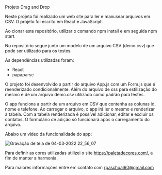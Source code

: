 Projeto Drag and Drop

Neste projeto foi realizado um web site para ler e manusear arquivos em CSV. O projeto foi escrito em React e JavaScript.

Ao clonar este repositório, utilizar o comando npm install e em seguida npm start.

No repositório segue junto um modelo de um arquivo CSV (demo.csv) que pode ser utilizado para os testes.

As dependências utilizadas foram:
 - React
 - papaparse

O projeto foi desenvolvido a partir do arquivo App.js com um Form.js que é reenderizado condicionalmente. Além do arquivo de css para estilização do mesmo e de um arquivo demo.csv utilizado como padrão para testes. 

O app funciona a partir de um arquivo em CSV que contenha as colunas id, nome e telefone. Ao carregar o arquivo, o app irá ler o mesmo e renderizar a tabela. Com a tabela renderizada é possível adicionar, editar e excluir os contatos. O formulário de adição só funcionará após o carregamento do arquivo. 

Abaixo um vídeo da funcionalidade do app:

![Gravação de tela de 04-03-2022 22_56_07](https://user-images.githubusercontent.com/82220640/156863428-9de64322-ebba-419b-a597-b42868c55db6.gif)

Para definir as cores utilizadas utilizei o site https://paletadecores.com/, a fim de manter a harmonia. 

Para maiores informações entre em contato com rpaschoal90@gmail.com
